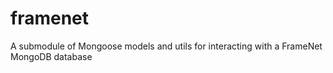 # framenet
A submodule of Mongoose models and utils for interacting with a FrameNet MongoDB database

